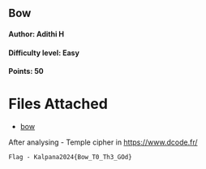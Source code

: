 ## Bow
#### Author: Adithi H
#### Difficulty level: Easy
#### Points: 50

# Files Attached 
* [bow](/Bow/--('_')--.jpg)

After analysing - Temple cipher in https://www.dcode.fr/

`Flag - Kalpana2024{Bow_T0_Th3_GOd}`